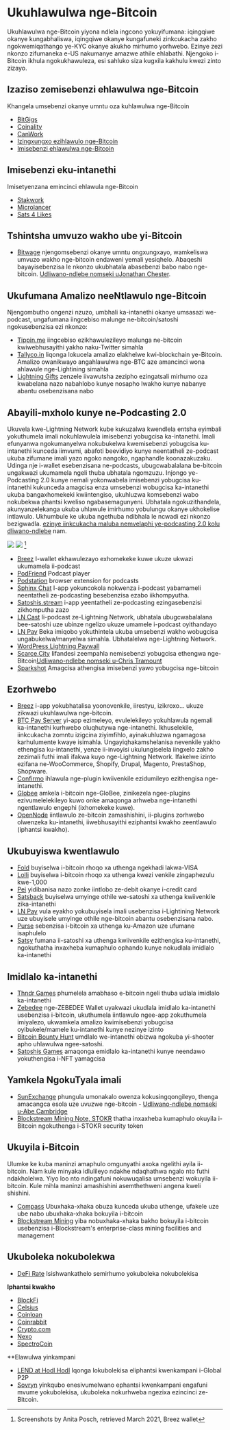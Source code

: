 # Ukuhlawulwa nge-Bitcoin
Ukuhlawulwa nge-Bitcoin yiyona ndlela ingcono yokuyifumana: iqingqiwe okanye kungabhaliswa, iqingqiwe okanye kungafuneki zinkcukacha zakho ngokwemiqathango ye-KYC okanye akukho mirhumo yorhwebo. Ezinye zezi nkonzo zifumaneka e-US nakumanye amazwe athile ehlabathi. Njengoko i-Bitcoin ikhula ngokukhawuleza, esi sahluko siza kugxila kakhulu kwezi zinto zizayo.

## Izaziso zemisebenzi ehlawulwa nge-Bitcoin
Khangela umsebenzi okanye umntu oza kuhlawulwa nge-Bitcoin

* [BitGigs](https://bitgigs.com/)
* [Coinality](https://coinality.com/)
* [CanWork](https://www.canwork.io/)
* [Izingxungxo ezihlawulo nge-Bitcoin](https://freelanceforcoins.com/projects)
* [Imisebenzi ehlawulwa nge-Bitcoin](https://workingforbitcoins.com/)

## Imisebenzi eku-intanethi
Imisetyenzana emincinci ehlawula nge-Bitcoin

* [Stakwork](https://stakwork.com)
* [Microlancer](https://microlancer.io/)
* [Sats 4 Likes](https://kriptode.com/satsforlikes/index.html)

## Tshintsha umvuzo wakho ube yi-Bitcoin
* [Bitwage](https://www.bitwage.com) njengomsebenzi okanye umntu ongxungxayo, wamkeliswa umvuzo wakho nge-bitcoin endaweni yemali yesiqhelo. Abaqeshi bayayisebenzisa le nkonzo ukubhatala abasebenzi babo nabo nge-bitcoin. [Udliwano-ndlebe nomseki uJonathan Chester](https://anita.link/106).

## Ukufumana Amalizo neeNtlawulo nge-Bitcoin
Njengombutho ongenzi nzuzo, umbhali ka-intanethi okanye umsasazi we-podcast, ungafumana iingcebiso malunge ne-bitcoin/satoshi ngokusebenzisa ezi nkonzo:

* [Tippin.me](https://tippin.me/) iingcebiso ezikhawulezileyo malunga ne-bitcoin kwiwebhusayithi yakho naku-Twitter simahla
* [Tallyco.in](https://tallyco.in/) liqonga lokucela amalizo elakhelwe kwi-blockchain ye-Bitcoin. Amalizo owanikwayo angahlawulwa nge-BTC aze amancinci wona ahlawule nge-Lightining simahla
* [Lightning Gifts](https://lightning.gifts/) zenzele iivawutsha zezipho ezingatsali mirhumo oza kwabelana nazo nabahlobo kunye nosapho lwakho kunye nabanye abantu osebenzisana nabo

## Abayili-mxholo kunye ne-Podcasting 2.0
Ukuvela kwe-Lightning Network kube kukuzalwa kwendlela entsha eyimbali yokuthumela imali nokuhlawulela imisebenzi yobugcisa ka-intanethi. Imali efunyanwa ngokumanyelwa nokubukelwa kwemisebenzi yobugcisa ku-intanethi kunceda iimvumi, abafoti beevidiyo kunye neentatheli ze-podcast ukuba zifumane imali yazo ngoko nangoko, ngaphandle koonazakuzaku. Udinga nje i-wallet esebenzisana ne-podcasts, ubugcwabalalana be-bitcoin ungakwazi ukumamela ngeli thuba ubhatala ngomzuzu. Injongo ye-Podcasting 2.0 kunye nemali yokonwabela imisebenzi yobugcisa ku-intanethi kukunceda amagcisa enza umsebenzi wobugcisa ka-intanethi ukuba bangaxhomekeki kwiintengiso, ukuhluzwa komsebenzi wabo nokubekwa phantsi kweliso ngabasemagunyeni. Ubhatala ngokuzithandela, akunyanzelekanga ukuba uhlawule imirhumo yobulungu okanye ukhokelise intlawulo. Ukhumbule ke ukuba ngethuba ndibhala le ncwadi ezi nkonzo bezigwadla. [ezinye iinkcukacha maluba nemvelaphi ye-podcasting 2.0 kolu dliwano-ndlebe](https://anita.link/pod2) nam.

![](resources/_breez-podcast.png)  ![](resources/_breez-podcast-boost.png) [^78]

* [Breez](https://breez.technology/) I-wallet ekhawulezayo exhomekeke kuwe ukuze ukwazi ukumamela ii-podcast
* [PodFriend](https://web.podfriend.com/) Podcast player
* [Podstation](https://podstation.github.io/) browser extension for podcasts
* [Sphinx Chat](https://sphinx.chat/) I-app yokuncokola nokwenza i-podcast yabamameli neentatheli ze-podcasting besebenzisa ezabo iikhompyutha.
* [Satoshis.stream](https://satoshis.stream/) i-app yeentatheli ze-podcasting ezingasebenzisi zikhomputha zazo
* [LN Cast](https://lncast.com/) Ii-podcast ze-Lightning Network, ubhatala ubugcwabalalana bee-satoshi uze ubinze ngelizo ukuze umamele i-podcast oyithandayo
* [LN Pay](https://lnpay.co/) Beka imiqobo yokuthintela ukuba umsebenzi wakho wobugcisa ungabukelwa/manyelwa simahla. Ubhatalelwa nge-Lightning Network.
* [WordPress Lightning Paywall](https://lightning-paywall.coincharge.io/)
* [Scarce.City](https://scarce.city/) Iifandesi zeempahla nemisebenzi yobugcisa ethengwa nge-Bitcoin[Udliwano-ndlebe nomseki u-Chris Tramount](https://anita.link/91)
* [Sparkshot](https://sparkshot.io/) Amagcisa athengisa imisebenzi yawo yobugcisa nge-bitcoin

## Ezorhwebo
* [Breez](https://breez.technology/#business) i-app yokubhatalisa yoonovenkile, iirestyu, izikroxo… ukuze zikwazi ukuhlawulwa nge-bitcoin.
* [BTC Pay Server](https://btcpayserver.org/) yi-app ezimeleyo, evulelekileyo yokuhlawula ngemali ka-intanethi kurhwebo oluqhutywa nge-intanethi. Ikhuselekile, iinkcukacha zomntu izigcina ziyimfihlo, ayinakuhluzwa ngamagosa karhulumente kwaye isimahla. Ungayiqhakamshelanisa nevenkile yakho ethengisa ku-intanethi, yenze ii-invoyisi ukulungiselela iingxelo zakho zezimali futhi imali ifakwa kuyo nge-Lightning Network. Ifakelwe izinto ezifana ne-WooCommerce, Shopify, Drupal, Magento, PrestaShop, Shopware.
* [Confirmo](https://confirmo.net/) ihlawula nge-plugin kwiivenkile ezidumileyo ezithengisa nge-intanethi.
* [Globee](https://globee.com/) amkela i-bitcoin nge-GloBee, zinikezela ngee-plugins ezivumelelekileyo kuwo onke amaqonga arhweba nge-intanethi ngentlawulo engephi (ixhomekeke kuwe).
* [OpenNode](https://www.opennode.com/) iintlawulo ze-bitcoin zamashishini, ii-plugins zorhwebo olwenzeka ku-intanethi, iiwebhusayithi eziphantsi kwakho zeentlawulo (iphantsi kwakho).

## Ukubuyiswa kwentlawulo
* [Fold](https://foldapp.com/) buyiselwa i-bitcoin rhoqo xa uthenga ngekhadi lakwa-VISA
* [Lolli](https://www.lolli.com/) buyiselwa i-bitcoin rhoqo xa uthenga kwezi venkile zingaphezulu kwe-1,000
* [Pei](https://getpei.com/) yidibanisa nazo zonke iintlobo ze-debit okanye i-credit card
* [Satsback](https://satsback.com/en) buyiselwa umyinge othile we-satoshi xa uthenga kwiivenkile zika-intanethi
* [LN Pay](https://lnpay.co/faucets/) vula eyakho yokubuyisela imali usebenzisa i-Lightining Network uze ubuyisele umyinge othile nge-bitcoin abantu osebenzisana nabo.
* [Purse](https://purse.io) sebenzisa i-bitcoin xa uthenga ku-Amazon uze ufumane isaphulelo
* [Satsy](https://satsy.com/) fumana ii-satoshi xa uthenga kwiivenkile ezithengisa ku-intanethi, ngokuthatha inxaxheba kumaphulo ophando kunye nokudlala imidlalo ka-intanethi

## Imidlalo ka-intanethi
* [Thndr Games](https://thndr.games/games) phumelela amabhaso e-bitcoin ngeli thuba udlala imidlalo ka-intanethi
* [Zebedee](https://zebedee.io/) nge-ZEBEDEE Wallet uyakwazi ukudlala imidlalo ka-intanethi usebenzisa i-bitcoin, ukuthumela iintlawulo ngee-app zokuthumela imiyalezo, ukwamkela amalizo kwimisebenzi yobugcisa oyibukele/mamele ku-intanethi kunye nezinye izinto
* [Bitcoin Bounty Hunt](https://bitcoinbountyhunt.com/) umdlalo we-intanethi obizwa ngokuba yi-shooter apho uhlawulwa ngee-satoshi.
* [Satoshis Games](https://satoshis.games/) amaqonga emidlalo ka-intanethi kunye neendawo yokuthengisa i-NFT yamagcisa

## Yamkela NgokuTyala imali
* [SunExchange](https://thesunexchange.com/) phungula umonakalo owenza kokusingqongileyo, thenga amacangca esola uze uvuzwe nge-bitcoin -  [Udliwano-ndlebe nomseki u-Abe Cambridge](https://anita.link/104)
* [Blockstream Mining Note, STOKR](https://blockstream.com/finance/bmn/) thatha inxaxheba kumaphulo okuyila i-Bitcoin ngokuthenga i-STOKR security token

## Ukuyila i-Bitcoin
Ulumke ke kuba maninzi amaphulo omgunyathi axoka ngelithi ayila ii-bitcoin. Nam kule minyaka idlulileyo ndakhe ndaqhathwa ngalo nto futhi ndakholelwa. Yiyo loo nto ndingafuni nokuwuqalisa umsebenzi wokuyila ii-bitcoin. Kule mihla maninzi amashishini asemthethweni angena kweli shishini.

* [Compass](https://compassmining.io/) Ubuxhaka-xhaka obuza kunceda ukuba uthenge, ufakele uze ube nabo ubuxhaka-xhaka bokuyila i-bitcoin
* [Blockstream Mining](https://blockstream.com/mining/) yiba nobuxhaka-xhaka bakho bokuyila i-bitcoin usebenzisa i-Blockstream's enterprise-class mining facilities and management

## Ukuboleka nokubolekwa
* [DeFi Rate](https://defirate.com/) Isishwankathelo semirhumo yokuboleka nokubolekisa

**Iphantsi kwakho**

* [BlockFi](https://blockfi.com/)
* [Celsius](https://celsius.network/borrow-dollars-using-crypto-as-collateral/)
* [Coinloan](https://coinloan.io/)
* [Coinrabbit](https://coinrabbit.io/)
* [Crypto.com](https://crypto.com/earn)
* [Nexo](https://nexo.io/borrow)
* [SpectroCoin](https://spectrocoin.com/)

**Elawulwa yinkampani

* [LEND at Hodl Hodl](https://lend.hodlhodl.com/) Iqonga lokubolekisa eliphantsi kwenkampani i-Global P2P
* [Sovryn](https://sovryn.app) yinkqubo enesivumelwano ephantsi kwenkampani engafuni mvume yokubolekisa, ukuboleka nokurhweba ngezixa ezincinci ze-Bitcoin.

[^78]: Screenshots by Anita Posch, retrieved March 2021, Breez wallet

